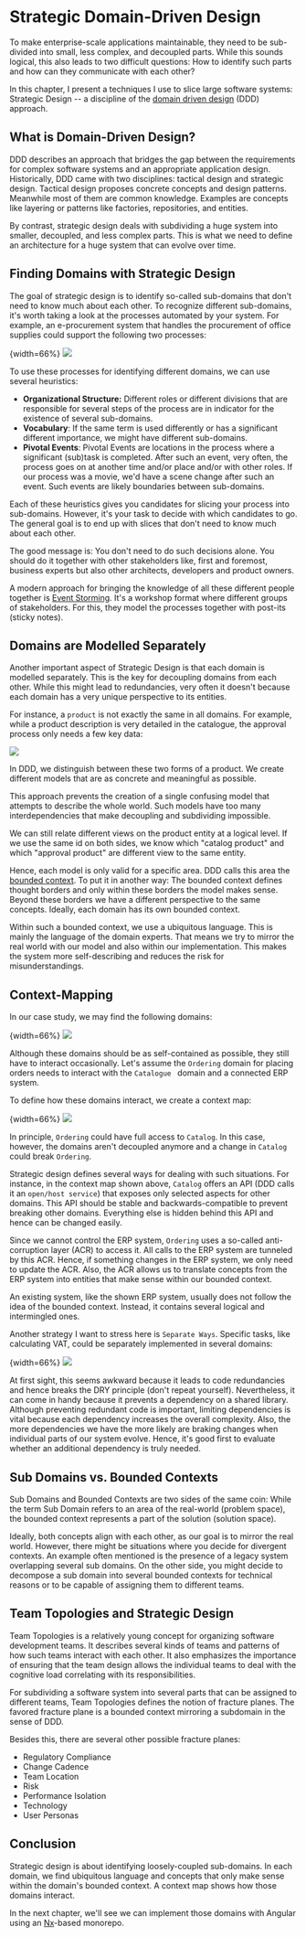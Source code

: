 # Strategic Domain-Driven Design

To make enterprise-scale applications maintainable, they need to be sub-divided into small, less complex, and decoupled parts. While this sounds logical, this also leads to two difficult questions: How to identify such parts and how can they communicate with each other?

In this chapter, I present a techniques I use to slice large software systems: Strategic Design -- a discipline of the [domain driven design](https://www.amazon.de/Domain-Driven-Design-Tackling-Complexity-Software/dp/0321125215/ref=sr_1_3?ie=UTF8&qid=1551688461&sr=8-3&keywords=ddd) (DDD) approach. 

## What is Domain-Driven Design?

DDD describes an approach that bridges the gap between the requirements for complex software systems and an appropriate application design. Historically, DDD came with two disciplines: tactical design and strategic design. Tactical design proposes concrete concepts and design patterns. Meanwhile most of them are common knowledge. Examples are concepts like layering or patterns like factories, repositories, and entities.

By contrast, strategic design deals with subdividing a huge system into smaller, decoupled, and less complex parts. This is what we need to define an architecture for a huge system that can evolve over time.

## Finding Domains with Strategic Design

The goal of strategic design is to identify so-called sub-domains that don't need to know much about each other. To recognize different sub-domains, it's worth taking a look at the processes automated by your system. For example, an e-procurement system that handles the procurement of office supplies could support the following two processes:

{width=66%}
![](images/2019-03-04-10-09-15.png)

To use these processes for identifying different domains, we can use several heuristics:

- **Organizational Structure:** Different roles or different divisions that are responsible for several steps of the process are in indicator for the existence of several sub-domains.
- **Vocabulary**: If the same term is used differently or has a significant different importance, we might have different sub-domains.
- **Pivotal Events**: Pivotal Events are locations in the process where a significant (sub)task is completed. After such an event, very often, the process goes on at another time and/or place and/or with other roles. If our process was a movie, we'd have a scene change after such an event. Such events are likely boundaries between sub-domains.

Each of these heuristics gives you candidates for slicing your process into sub-domains. However, it's your task to decide with which candidates to go. The general goal is to end up with slices that don't need to know much about each other.
  
The good message is: You don't need to do such decisions alone. You should do it together with other stakeholders like, first and foremost, business experts but also other architects, developers and product owners.

A modern approach for bringing the knowledge of all these different people together is [Event Storming](https://www.eventstorming.com). It's a workshop format where different groups of stakeholders. For this, they model the processes together with post-its (sticky notes). 

## Domains are Modelled Separately

Another important aspect of Strategic Design is that each domain is modelled separately. This is the key for decoupling domains from each other. While this might lead to redundancies, very often it doesn't because each domain has a very unique perspective to its entities.

For instance, a ``product`` is not exactly the same in all domains. For example, while a product description is very detailed in the catalogue, the approval process only needs a few key data:

![](images/2019-03-04-10-15-14.png)

In DDD, we distinguish between these two forms of a product. We create different models that are as concrete and meaningful as possible.

This approach prevents the creation of a single confusing model that attempts to describe the whole world. Such models have too many interdependencies that make decoupling and subdividing impossible.

We can still relate different views on the product entity at a logical level. If we use the same id on both sides, we know which "catalog product" and which "approval product" are different view to the same entity.

Hence, each model is only valid for a specific area. DDD calls this area the [bounded context](https://martinfowler.com/bliki/BoundedContext.html). To put it in another way: The bounded context defines thought borders and only within these borders the model makes sense. Beyond these borders we have a different perspective to the same concepts. Ideally, each domain has its own bounded context.

Within such a bounded context, we use a ubiquitous language. This is mainly the language of the domain experts. That means we try to mirror the real world with our model and also within our implementation. This makes the system more self-describing and reduces the risk for misunderstandings.

## Context-Mapping

In our case study, we may find the following domains:

{width=66%}
![](images/2019-03-04-14-15-10.png)

Although these domains should be as self-contained as possible, they still have to interact occasionally. Let's assume the ``Ordering`` domain for placing orders needs to interact with the ``Catalogue `` domain and a connected ERP system.

To define how these domains interact, we create a context map:

{width=66%}
![](images/2019-03-04-10-26-54.png)


In principle, ``Ordering`` could have full access to ``Catalog``. In this case, however, the domains aren't decoupled anymore and a change in ``Catalog`` could break ``Ordering``.

Strategic design defines several ways for dealing with such situations. For instance, in the context map shown above, ``Catalog`` offers an API (DDD calls it an ``open/host service``) that exposes only selected aspects for other domains. This API should be stable and backwards-compatible to prevent breaking other domains. Everything else is hidden behind this API and hence can be changed easily.

Since we cannot control the ERP system, ``Ordering`` uses a so-called anti-corruption layer (ACR) to access it. All calls to the ERP system are tunneled by this ACR. Hence, if something changes in the ERP system, we only need to update the ACR. Also, the ACR allows us to translate concepts from the ERP system into entities that make sense within our bounded context.

An existing system, like the shown ERP system, usually does not follow the idea of the bounded context. Instead, it contains several logical and intermingled ones.

Another strategy I want to stress here is ``Separate Ways``. Specific tasks, like calculating VAT, could be separately implemented in several domains:

{width=66%}
![](images/2019-03-04-13-59-17.png)

At first sight, this seems awkward because it leads to code redundancies and hence breaks the DRY principle (don't repeat yourself). Nevertheless, it can come in handy because it prevents a dependency on a shared library. Although preventing redundant code is important, limiting dependencies is vital because each dependency increases the overall complexity. Also, the more dependencies we have the more likely are braking changes when individual parts of our system evolve. Hence, it's good first to evaluate whether an additional dependency is truly needed.

## Sub Domains vs. Bounded Contexts

Sub Domains and Bounded Contexts are two sides of the same coin: While the term Sub Domain refers to an area of the real-world (problem space), the bounded context represents a part of the solution (solution space). 

Ideally, both concepts align with each other, as our goal is to mirror the real world. However, there might be situations where you decide for divergent contexts. An example often mentioned is the presence of a legacy system overlapping several sub domains. On the other side, you might decide to decompose a sub domain into several bounded contexts for technical reasons or to be capable of assigning them to different teams.

## Team Topologies and Strategic Design

Team Topologies is a relatively young concept for organizing software development teams. It describes several kinds of teams and patterns of how such teams interact with each other. It also emphasizes the importance of ensuring that the team design allows the individual teams to deal with the cognitive load correlating with its responsibilities.

For subdividing a software system into several parts that can be assigned to different teams, Team Topologies defines the notion of fracture planes. The favored fracture plane is a bounded context mirroring a subdomain in the sense of DDD. 

Besides this, there are several other possible fracture planes:

- Regulatory Compliance
- Change Cadence
- Team Location
- Risk
- Performance Isolation
- Technology
- User Personas

## Conclusion

Strategic design is about identifying loosely-coupled sub-domains. In each domain, we find ubiquitous language and concepts that only make sense within the domain's bounded context. A context map shows how those domains interact.

In the next chapter, we'll see we can implement those domains with Angular using an [Nx](https://nx.dev/)-based monorepo.



